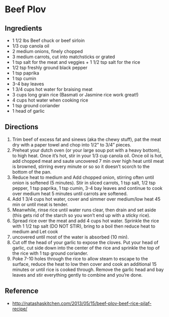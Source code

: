 # Beef Plov

## Ingredients

* 1 1/2 lbs Beef chuck or beef sirloin
* 1/3 cup canola oil
* 2 medium onions, finely chopped
* 3 medium carrots, cut into matchsticks or grated
* 1 tsp salt for the meat and veggies + 1 1/2 tsp salt for the rice
* 1/2 tsp freshly ground black pepper
* 1 tsp paprika
* 1 tsp cumin
* 3-4 bay leaves
* 1 3/4 cups hot water for braising meat
* 3 cups long grain rice (Basmati or Jasmine rice work great!)
* 4 cups hot water when cooking rice
* 1 tsp ground coriander
* 1 head of garlic

## Directions

1. Trim beef of excess fat and sinews (aka the chewy stuff), pat the meat dry with a paper towel and chop into 1/2” to 3/4” pieces.
2. Preheat your dutch oven (or your large soup pot with a heavy bottom), to high heat. Once it’s hot, stir in your 1/3 cup canola oil. Once oil is hot, add chopped meat and saute uncovered 7 min over high heat until meat is browned, stirring every minute or so so it doesn’t scorch to the bottom of the pan.
3. Reduce heat to medium and Add chopped onion, stirring often until onion is softened (5 minutes). Stir in sliced carrots, 1 tsp salt, 1/2 tsp pepper, 1 tsp paprika, 1 tsp cumin, 3-4 bay leaves and continue to cook over medium heat 5 minutes until carrots are softened.
4. Add 1 3/4 cups hot water, cover and simmer over medium/low heat 45 min or until meat is tender.
5. Meanwhile, rinse rice until water runs clear, then drain and set aside (this gets rid of the starch so you won’t end up with a sticky rice).
6. Spread rice over the meat and add 4 cups hot water. Sprinkle the rice with 1 1/2 tsp salt (DO NOT STIR), bring to a boil then reduce heat to medium and Let cook
7. uncovered until most of the water is absorbed (10 min).
8. Cut off the head of your garlic to expose the cloves. Put your head of garlic, cut side down into the center of the rice and sprinkle the top of the rice with 1 tsp ground coriander.
9. Poke 7-10 holes through the rice to allow steam to escape to the surface, reduce the heat to low then cover and cook an additional 15 minutes or until rice is cooked through. Remove the garlic head and bay leaves and stir everything gently to combine and you’re done.

## Reference

* <http://natashaskitchen.com/2013/05/15/beef-plov-beef-rice-pilaf-recipe/>
